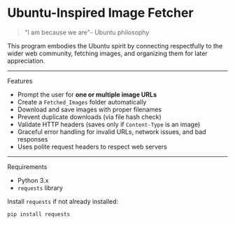 # Ubuntu-Inspired Image Fetcher 

> "I am because we are"- Ubuntu philosophy  

This program embodies the Ubuntu spirit by connecting respectfully to the wider web community, fetching images, and organizing them for later appreciation.

---

 Features
- Prompt the user for **one or multiple image URLs**
- Create a `Fetched_Images` folder automatically
- Download and save images with proper filenames
- Prevent duplicate downloads (via file hash check)
- Validate HTTP headers (saves only if `Content-Type` is an image)
- Graceful error handling for invalid URLs, network issues, and bad responses
- Uses polite request headers to respect web servers

---

 Requirements
- Python 3.x
- `requests` library

Install `requests` if not already installed:
```bash
pip install requests
